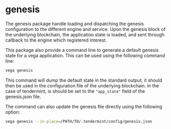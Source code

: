 genesis
=======

The genesis package handle loading and dispatching the genesis configuration to the different engine and service.
Upon the genesis block of the underlying blockchain, the application state is loaded, and sent through callback to the engine which registered interest.

This package also provide a command line to generate a default genesis state for a vega application.
This can be used using the following command line:
```bash
vega genesis
```
This command will dump the default state in the standard output, it should then be used in the configuration file of the underlying blockchain.
In the case of tendermint, is should be set to the `"app_state"` field of the genesis.json file.

The command can also update the genesis file directly using the following option:
```bash
vega genesis --in-place=/PATH/TO/.tendermint/config/genesis.json
```
